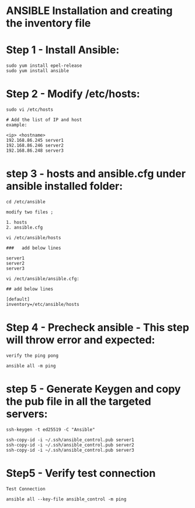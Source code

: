 ANSIBLE Installation and creating the inventory file
======================================================

Step 1 - Install Ansible:
=========================
	sudo yum install epel-release
	sudo yum install ansible

Step 2 - Modify /etc/hosts:
===========================
	sudo vi /etc/hosts

	# Add the list of IP and host
	example:

	<ip> <hostname>
	192.168.86.245 server1
	192.168.86.246 server2
	192.168.86.248 server3

step 3 - hosts and ansible.cfg under ansible installed folder:
============================================================

	cd /etc/ansible

	modify two files ; 

	1. hosts
	2. ansible.cfg

	vi /etc/ansible/hosts

	###   add below lines

	server1
	server2
	server3

	vi /ect/ansible/ansible.cfg:

	## add below lines

	[default]
	inventory=/etc/ansible/hosts

Step 4 - Precheck ansible - This step will throw error and expected:
====================================================================

	verify the ping pong

	ansible all -m ping


step 5 - Generate Keygen and copy the pub file in all the targeted servers:
==========================================================================

	ssh-keygen -t ed25519 -C "Ansible"

	ssh-copy-id -i ~/.ssh/ansible_control.pub server1
	ssh-copy-id -i ~/.ssh/ansible_control.pub server2
	ssh-copy-id -i ~/.ssh/ansible_control.pub server3


Step5 - Verify test connection
===============================

	Test Connection

	ansible all --key-file ansible_control -m ping
